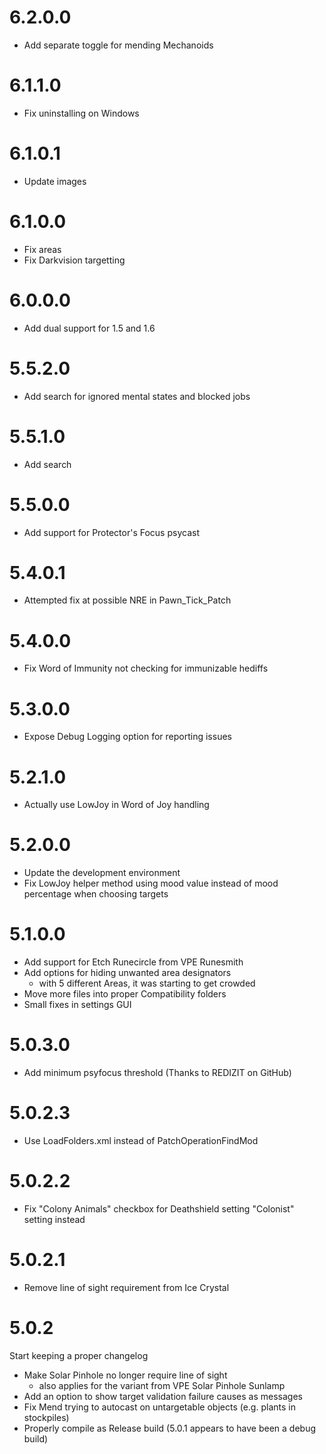 # 6.2.0.0

- Add separate toggle for mending Mechanoids

# 6.1.1.0

- Fix uninstalling on Windows

# 6.1.0.1

- Update images

# 6.1.0.0

- Fix areas
- Fix Darkvision targetting

# 6.0.0.0

- Add dual support for 1.5 and 1.6

# 5.5.2.0

- Add search for ignored mental states and blocked jobs
  
# 5.5.1.0

- Add search

# 5.5.0.0

- Add support for Protector's Focus psycast

# 5.4.0.1

- Attempted fix at possible NRE in Pawn_Tick_Patch

# 5.4.0.0

- Fix Word of Immunity not checking for immunizable hediffs

# 5.3.0.0

- Expose Debug Logging option for reporting issues

# 5.2.1.0

- Actually use LowJoy in Word of Joy handling

# 5.2.0.0

- Update the development environment
- Fix LowJoy helper method using mood value instead of mood percentage when choosing targets

# 5.1.0.0

- Add support for Etch Runecircle from VPE Runesmith
- Add options for hiding unwanted area designators
  - with 5 different Areas, it was starting to get crowded
- Move more files into proper Compatibility folders
- Small fixes in settings GUI

# 5.0.3.0

- Add minimum psyfocus threshold (Thanks to REDIZIT on GitHub)

# 5.0.2.3

- Use LoadFolders.xml instead of PatchOperationFindMod

# 5.0.2.2

- Fix "Colony Animals" checkbox for Deathshield setting "Colonist" setting instead

# 5.0.2.1

- Remove line of sight requirement from Ice Crystal

# 5.0.2

Start keeping a proper changelog

- Make Solar Pinhole no longer require line of sight
  - also applies for the variant from VPE Solar Pinhole Sunlamp
- Add an option to show target validation failure causes as messages
- Fix Mend trying to autocast on untargetable objects (e.g. plants in stockpiles)
- Properly compile as Release build (5.0.1 appears to have been a debug build)

